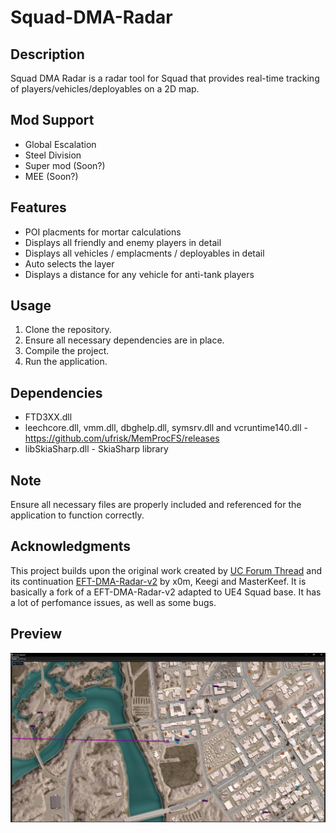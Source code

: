 
# Squad-DMA-Radar

## Description
Squad DMA Radar is a radar tool for Squad that provides real-time tracking of players/vehicles/deployables on a 2D map.

## Mod Support
- Global Escalation
- Steel Division
- Super mod (Soon?)
- MEE (Soon?)

## Features
- POI placments for mortar calculations
- Displays all friendly and enemy players in detail
- Displays all vehicles / emplacments / deployables in detail
- Auto selects the layer 
- Displays a distance for any vehicle for anti-tank players

## Usage
1. Clone the repository.
2. Ensure all necessary dependencies are in place.
3. Compile the project.
4. Run the application.

## Dependencies
- FTD3XX.dll
- leechcore.dll, vmm.dll, dbghelp.dll, symsrv.dll and vcruntime140.dll - https://github.com/ufrisk/MemProcFS/releases
- libSkiaSharp.dll - SkiaSharp library

## Note
Ensure all necessary files are properly included and referenced for the application to function correctly.

## Acknowledgments
This project builds upon the original work created by [UC Forum Thread](https://www.unknowncheats.me/forum/escape-from-tarkov/482418-2d-map-dma-radar-wip.html) and its continuation [EFT-DMA-Radar-v2](https://www.unknowncheats.me/forum/escape-from-tarkov/639021-dma-radar-v2.html) by x0m, Keegi and MasterKeef. It is basically a fork of a EFT-DMA-Radar-v2 adapted to UE4 Squad base. It has a lot of perfomance issues, as well as some bugs.

## Preview
![image](https://github.com/Butter2222/squad-dma/blob/main/preview/radar-preview.png)
